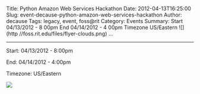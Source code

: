 Title: Python Amazon Web Services Hackathon
Date: 2012-04-13T16:25:00
Slug: event-decause-python-amazon-web-services-hackathon
Author: decause
Tags: legacy, event, foss@rit
Category: Events
Summary: Start  04/13/2012 - 8 00pm  End  04/14/2012 - 4 00pm  Timezone  US/Eastern  ![](http //foss.rit.edu/files/flyer-clouds.png)   ... 

---
Start: 04/13/2012 - 8:00pm

End: 04/14/2012 - 4:00pm

Timezone: US/Eastern

![](http://foss.rit.edu/files/flyer-clouds.png)

